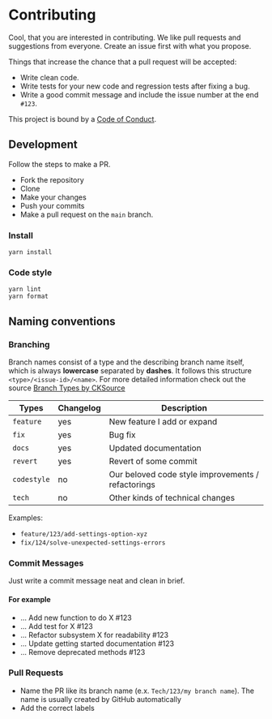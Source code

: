 # Contributing

Cool, that you are interested in contributing. We like pull requests and suggestions from everyone. Create an issue first with what you propose.

Things that increase the chance that a pull request will be accepted:

-   Write clean code.
-   Write tests for your new code and regression tests after fixing a bug.
-   Write a good commit message and include the issue number at the end `#123`.

This project is bound by a [Code of Conduct](CODE_OF_CONDUCT.md).

## Development

Follow the steps to make a PR.
- Fork the repository
- Clone
- Make your changes
- Push your commits
- Make a pull request on the `main` branch.

### Install
```
yarn install
```

### Code style
```
yarn lint
yarn format
```

## Naming conventions

### Branching

Branch names consist of a type and the describing branch name itself, which is always **lowercase** separated by **dashes**.
It follows this structure `<type>/<issue-id>/<name>`.
For more detailed information check out the source [Branch Types by CKSource](https://docs.ckeditor.com/ckeditor5/latest/framework/guides/contributing/git-commit-message-convention.html)

| Types       | Changelog | Description                                        |
| ----------- | --------- | -------------------------------------------------- |
| `feature`   | yes       | New feature I add or expand                        |
| `fix`       | yes       | Bug fix                                            |
| `docs`      | yes       | Updated documentation                              |
| `revert`    | yes       | Revert of some commit                              |
| `codestyle` | no        | Our beloved code style improvements / refactorings |
| `tech`      | no        | Other kinds of technical changes                   |

Examples:

-   `feature/123/add-settings-option-xyz`
-   `fix/124/solve-unexpected-settings-errors`

### Commit Messages

Just write a commit message neat and clean in brief.

#### For example

-   ... Add new function to do X #123
-   ... Add test for X #123
-   ... Refactor subsystem X for readability #123
-   ... Update getting started documentation #123
-   ... Remove deprecated methods #123

### Pull Requests

-   Name the PR like its branch name (e.x. `Tech/123/my branch name`). The name is usually created by GitHub automatically
-   Add the correct labels
